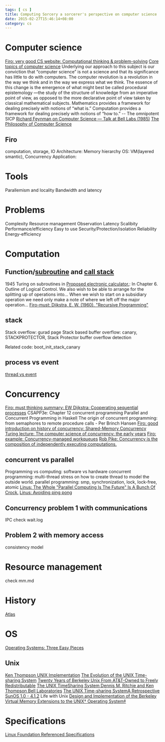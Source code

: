 ```yaml
---
tags: [ cs ] 
title: Computing Sorcery a sorcerer's perspective on computer science
date: 2015-02-27T15:46:14+08:00 
category: cs
---
```


# Computer science
[Firo: very good CS website: Computational thinking & problem-solving](https://computersciencewiki.org/index.php/Computational_thinking_%26_problem-solving)
[Core topics of computer science](https://computersciencewiki.org/index.php/Welcome)
Underlying our approach to this subject is our conviction that “computer science” is not a science and that its significance has little to do with computers. The computer revolution is a revolution in the way we think and in the way we express what we think. The essence of this change is the emergence of what might best be called procedural epistemology —the study of the structure of knowledge from an imperative point of view, as opposed to the more declarative point of view taken by classical mathematical subjects. Mathematics provides a framework for dealing precisely with notions of “what is.” Computation provides a framework for dealing precisely with notions of “how to.”  -- The omnipotent SICP
[Richard Feynman on Computer Science — Talk at Bell Labs (1985)](https://www.youtube.com/watch?v=lL4wg6ZAFIM)
[The Philosophy of Computer Science](https://plato.stanford.edu/entries/computer-science/)
## Firo
computation, storage, IO
Architecture: Memory hierarchy
OS: VM(layered smantic), Concurrency
Application: 

# Tools
Parallemism and locality
Bandwidth and latency

# Problems
Complexity
Resource management
Observation
Latency
Scalibity
Performance/efficiency
Easy to use
Security/Protection/isolation
Reliability
Energy-efficiency

# Computation
## Function/[subroutine](https://en.wikipedia.org/wiki/Subroutine) and [call stack](https://en.wikipedia.org/wiki/Call_stack)
1945 Turing on subroutines in [Proposed electronic calculator.](http://www.alanturing.net/turing_archive/archive/p/p01/P01-011.html): In Chapter 6. Outline of Logical Control. We also wish to be able to arrange for the splitting up of operations into... When we wish to start on a subsidiary operation we need only make a note of where we left off the major operation...
[Firo-must: Dijkstra, E. W. (1960). "Recursive Programming"](https://link.springer.com/article/10.1007%2FBF01386232)
## stack
Stack overflow: gurad page
Stack based buffer overflow: canary, STACKPROTECTOR, Stack Protector buffer overflow detection

Related code: boot_init_stack_canary

## process vs event
[thread vs event](http://courses.cs.vt.edu/cs5204/fall09-kafura/Presentations/Threads-VS-Events.pdf)

# Concurrency
[Firo: must thinking summary: EW Dijkstra: Cooperating sequential processes](https://www.cs.utexas.edu/users/EWD/transcriptions/EWD01xx/EWD123.html)
CSAPP3e: Chapter 12 concurrent programming
Parallel and Concurrent Programming in Haskell
The origin of concurrent programming: from semaphores to remote procedure calls - Per Brinch Hansen
[Firo: good introduction on history of concurrency: Shared-Memory Concurrency](https://www.dcl.hpi.uni-potsdam.de/teaching/pvprog/Slides/C1_concurrency.pdf)
[Turing lecture: The computer science of concurrency: the early years](https://dl.acm.org/citation.cfm?id=2771951)
[Firo: example: Concurrency-managed workqueues](https://lwn.net/Articles/355700/)
[Rob Pike: Concurrency is the composition of independently executing computations.](https://talks.golang.org/2012/concurrency.slide#6)
## concurrent vs parallel
Programming vs computing: software vs hardware
concurrent programming: multi-thread stress on how to create thread to model the outside world.
parallel programming: smp, synchronization, lock, lock-free, atomic
[Linus: The Whole "Parallel Computing Is The Future" Is A Bunch Of Crock.](http://highscalability.com/blog/2014/12/31/linus-the-whole-parallel-computing-is-the-future-is-a-bunch.html)
[Linus: Avoiding ping pong](https://www.realworldtech.com/forum/?threadid=146066&curpostid=146227)
## Concurrency problem 1 with communications
IPC check wait.log

## Problem 2 with memory access
consistency model
# Resource management
check mm.md

# History
[Atlas](http://www.chilton-computing.org.uk/acl/technology/atlas/overview.htm)

# OS
[Operating Systems: Three Easy Pieces](http://pages.cs.wisc.edu/~remzi/OSTEP/)
## Unix
[Ken Thompson UNIX Implementation](https://users.soe.ucsc.edu/~sbrandt/221/Papers/History/thompson-bstj78.pdf)
[The Evolution of the UNIX Time-sharing System](https://www.cs.grinnell.edu/~curtsinger/teaching/2019S/CSC213/files/unix_evolution.pdf)
[Twenty Years of Berkeley Unix From AT&T-Owned to Freely Redistributable](https://www.oreilly.com/openbook/opensources/book/kirkmck.html)
[The UNIX TimeSharing System Dennis M. Ritchie and Ken Thompson Bell Laboratories](https://people.eecs.berkeley.edu/~brewer/cs262/unix.pdf)
[The UNIX Time-sharing SystemA Retrospective](https://www.bell-labs.com/usr/dmr/www/retro.pdf)
[SunOS 1.0 - 4.1.2](http://bitsavers.trailing-edge.com/pdf/sun/sunos/)
Life with Unix
[Design and Implementation of the Berkeley Virtual Memory Extensions to the UNIX† Operating System‡](http://citeseerx.ist.psu.edu/viewdoc/download?doi=10.1.1.107.9119&rep=rep1&type=pdf)

# Specifications
[Linux Foundation Referenced Specifications](http://refspecs.linuxbase.org/)

